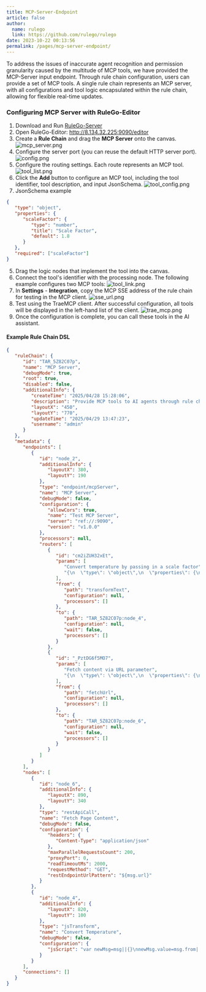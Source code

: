 ```yaml
---
title: MCP-Server-Endpoint
article: false
author: 
  name: rulego
  link: https://github.com/rulego/rulego
date: 2023-10-22 00:13:56
permalink: /pages/mcp-server-endpoint/
---
```


To address the issues of inaccurate agent recognition and permission granularity caused by the multitude of MCP tools, we have provided the MCP-Server input endpoint. Through rule chain configuration, users can provide a set of MCP tools. A single rule chain represents an MCP server, with all configurations and tool logic encapsulated within the rule chain, allowing for flexible real-time updates.

### Configuring MCP Server with RuleGo-Editor
1. Download and Run [RuleGo-Server](/en/pages/rulego-server/)
2. Open RuleGo-Editor: http://8.134.32.225:9090/editor
3. Create a **Rule Chain** and drag the **MCP Server** onto the canvas.
   ![mcp_server.png](/img/mcp-server-endpoint/mcp_server.png)
4. Configure the server port (you can reuse the default HTTP server port).
   ![config.png](/img/mcp-server-endpoint/config.png)
5. Configure the routing settings. Each route represents an MCP tool.
   ![tool_list.png](/img/mcp-server-endpoint/tool_list.png)
6. Click the **Add** button to configure an MCP tool, including the tool identifier, tool description, and input JsonSchema.
   ![tool_config.png](/img/mcp-server-endpoint/tool_config.png)
7. JsonSchema example
```json
{
   "type": "object",
   "properties": {
      "scaleFactor": {
         "type": "number",
         "title": "Scale Factor",
         "default": 1.8
      }
   },
   "required": ["scaleFactor"]
}
```
5. Drag the logic nodes that implement the tool into the canvas.
6. Connect the tool's identifier with the processing node. The following example configures two MCP tools:
   ![tool_link.png](img/mcp-server-endpoint/tool_link.png)
7. In **Settings** - **Integration**, copy the MCP SSE address of the rule chain for testing in the MCP client.
   ![sse_url.png](/img/mcp-server-endpoint/sse_url.png)
8. Test using the TraeMCP client. After successful configuration, all tools will be displayed in the left-hand list of the client.
   ![trae_mcp.png](/img/mcp-server-endpoint/trae_mcp.png)
9. Once the configuration is complete, you can call these tools in the AI assistant.

#### Example Rule Chain DSL

```json
{
   "ruleChain": {
      "id": "TAR_5Z82C07p",
      "name": "MCP Server",
      "debugMode": true,
      "root": true,
      "disabled": false,
      "additionalInfo": {
         "createTime": "2025/04/28 15:28:06",
         "description": "Provide MCP tools to AI agents through rule chains",
         "layoutX": "450",
         "layoutY": "770",
         "updateTime": "2025/04/29 13:47:23",
         "username": "admin"
      }
   },
   "metadata": {
      "endpoints": [
         {
            "id": "node_2",
            "additionalInfo": {
               "layoutX": 380,
               "layoutY": 190
            },
            "type": "endpoint/mcpServer",
            "name": "MCP Server",
            "debugMode": false,
            "configuration": {
               "allowCors": true,
               "name": "Test MCP Server",
               "server": "ref://:9090",
               "version": "v1.0.0"
            },
            "processors": null,
            "routers": [
               {
                  "id": "cm2iZUH32xEt",
                  "params": [
                     "Convert temperature by passing in a scale factor",
                     "{\n  \"type\": \"object\",\n  \"properties\": {\n    \"scaleFactor\": {\n      \"type\": \"number\",\n      \"title\": \"Scale Factor\",\n      \"default\": 1.8\n    }\n  },\n  \"required\": [\"scaleFactor\"]\n}\n"
                  ],
                  "from": {
                     "path": "transformText",
                     "configuration": null,
                     "processors": []
                  },
                  "to": {
                     "path": "TAR_5Z82C07p:node_4",
                     "configuration": null,
                     "wait": false,
                     "processors": []
                  }
               },
               {
                  "id": "_PztDG6f5MO7",
                  "params": [
                     "Fetch content via URL parameter",
                     "{\n  \"type\": \"object\",\n  \"properties\": {\n    \"url\": {\n      \"type\": \"string\",\n      \"title\": \"URL\"\n    }\n  },\n  \"required\": [\"url\"]\n}\n"
                  ],
                  "from": {
                     "path": "fetchUrl",
                     "configuration": null,
                     "processors": []
                  },
                  "to": {
                     "path": "TAR_5Z82C07p:node_6",
                     "configuration": null,
                     "wait": false,
                     "processors": []
                  }
               }
            ]
         }
      ],
      "nodes": [
         {
            "id": "node_6",
            "additionalInfo": {
               "layoutX": 890,
               "layoutY": 340
            },
            "type": "restApiCall",
            "name": "Fetch Page Content",
            "debugMode": false,
            "configuration": {
               "headers": {
                  "Content-Type": "application/json"
               },
               "maxParallelRequestsCount": 200,
               "proxyPort": 0,
               "readTimeoutMs": 2000,
               "requestMethod": "GET",
               "restEndpointUrlPattern": "${msg.url}"
            }
         },
         {
            "id": "node_4",
            "additionalInfo": {
               "layoutX": 820,
               "layoutY": 100
            },
            "type": "jsTransform",
            "name": "Convert Temperature",
            "debugMode": false,
            "configuration": {
               "jsScript": "var newMsg=msg||{}\nnewMsg.value=msg.from||\"test01\"\nreturn {'msg':newMsg,'metadata':metadata,'msgType':msgType};"
            }
         }
      ],
      "connections": []
   }
}
```
